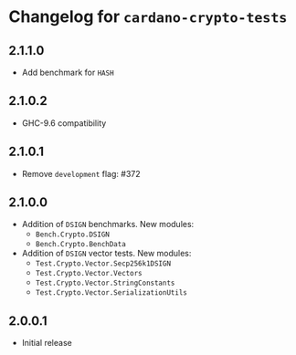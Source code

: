# Changelog for `cardano-crypto-tests`

## 2.1.1.0

* Add benchmark for `HASH`

## 2.1.0.2

* GHC-9.6 compatibility

## 2.1.0.1

* Remove `development` flag: #372

## 2.1.0.0

* Addition of `DSIGN` benchmarks. New modules:
  * `Bench.Crypto.DSIGN`
  * `Bench.Crypto.BenchData`
* Addition of `DSIGN` vector tests. New modules:
  * `Test.Crypto.Vector.Secp256k1DSIGN`
  * `Test.Crypto.Vector.Vectors`
  * `Test.Crypto.Vector.StringConstants`
  * `Test.Crypto.Vector.SerializationUtils`

## 2.0.0.1

* Initial release

